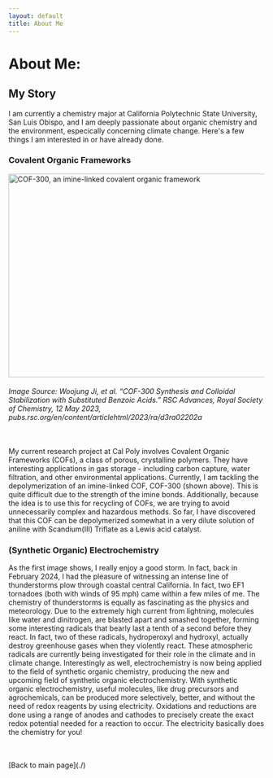 ```yaml
---
layout: default
title: About Me
---
```


# About Me:
## My Story
I am currently a chemistry major at California Polytechnic State University, San Luis Obispo, and I am deeply passionate about organic chemistry and the environment, especically concerning climate change. Here's a few things I am interested in or have already done.

### Covalent Organic Frameworks
<img src="https://pubs.rsc.org/image/article/2023/RA/d3ra02202a/d3ra02202a-s1_hi-res.gif" alt="COF-300, an imine-linked covalent organic framework" width="600" height="400">
 
###### Image Source: Woojung Ji, et al. “COF-300 Synthesis and Colloidal Stabilization with Substituted Benzoic Acids.” RSC Advances, Royal Society of Chemistry, 12 May 2023, pubs.rsc.org/en/content/articlehtml/2023/ra/d3ra02202a <br/>
<br/>
My current research project at Cal Poly involves Covalent Organic Frameworks (COFs), a class of porous, crystalline polymers. They have interesting applications in gas storage - including carbon capture, water filtration, and other environmental applications. Currently, I am tackling the depolymerization of an imine-linked COF, COF-300 (shown above). This is quite difficult due to the strength of the imine bonds. Additionally, because the idea is to use this for recycling of COFs, we are trying to avoid unnecessarily complex and hazardous methods. So far, I have discovered that this COF can be depolymerized somewhat in a very dilute solution of aniline with Scandium(III) Triflate as a Lewis acid catalyst.

### (Synthetic Organic) Electrochemistry
As the first image shows, I really enjoy a good storm. In fact, back in February 2024, I had the pleasure of witnessing an intense line of thunderstorms plow through coastal central California. In fact, two EF1 tornadoes (both with winds of 95 mph) came within a few miles of me. The chemistry of thunderstorms is equally as fascinating as the physics and meteorology. Due to the extremely high current from lightning, molecules like water and dinitrogen, are blasted apart and smashed together, forming some interesting radicals that bearly last a tenth of a second before they react. In fact, two of these radicals, hydroperoxyl and hydroxyl, actually destroy greenhouse gases when they violently react. These atmospheric radicals are currently being investigated for their role in the climate and in climate change. 
Interestingly as well, electrochemistry is now being applied to the field of synthetic organic chemistry, producing the new and upcoming field of synthetic organic electrochemistry. With synthetic organic electrochemistry, useful molecules, like drug precursors and agrochemicals, can be produced more selectively, better, and without the need of redox reagents by using electricity. Oxidations and reductions are done using a range of anodes and cathodes to precisely create the exact redox potential needed for a reaction to occur. The electricity basically does the chemistry for you!

<br>
<br>
[Back to main page](./)
